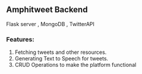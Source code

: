 ## Amphitweet Backend

Flask server , MongoDB , TwitterAPI

### Features:

1. Fetching tweets and other resources.
2. Generating Text to Speech for tweets.
3. CRUD Operations to make the platform functional